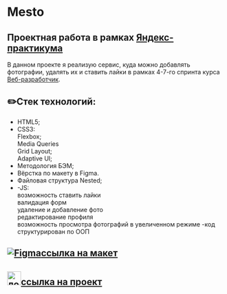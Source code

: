 # Mesto
## Проектная работа в рамках [Яндекс-практикума](https://practicum.yandex.ru/)
В данном проекте я реализую сервис, куда можно добавлять фотографии, удалять их и ставить лайки в рамках 4-7-го спринта курса [Веб-разработчик](https://practicum.yandex.ru/web/).
## :pencil2:Стек технологий:
- HTML5;
- CSS3:
  <br>Flexbox;
   <br>Media Queries
   <br>Grid Layout;
   <br>Adaptive UI;
- Методология БЭМ;
- Вёрстка по макету в Figma.
- Файловая структура Nested;
- -JS:
<br>возможность ставить лайки
<br>валидация форм
<br>удаление и добавление фото
<br>редактирование профиля
<br>возможность просмотра фотографий в увеличенном режиме
-код структурирован по ООП

## [![Figma](https://user-images.githubusercontent.com/86494748/148681763-cc9b76df-7a91-4908-84bb-7da19b860c74.png)ссылка на макет](https://www.figma.com/file/2cn9N9jSkmxD84oJik7xL7/JavaScript.-Sprint-4?node-id=0%3A1)

## 

## [<img src="https://user-images.githubusercontent.com/95904010/153245199-19ca6452-2a2e-4126-a987-05c813aa151e.png" height="32px" alt="логотип">ссылка на проект](https://anaseal.github.io/mesto/)
